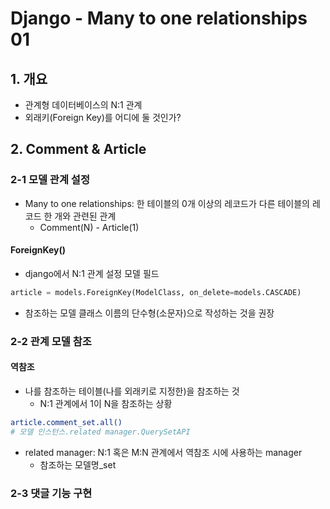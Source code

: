 # Django - Many to one relationships 01
## 1. 개요
- 관계형 데이터베이스의 N:1 관계
- 외래키(Foreign Key)를 어디에 둘 것인가?

## 2. Comment & Article
### 2-1 모델 관계 설정
- Many to one relationships: 한 테이블의 0개 이상의 레코드가 다른 테이블의 레코드 한 개와 관련된 관계
  - Comment(N) - Article(1)
#### ForeignKey()
- django에서 N:1 관계 설정 모델 필드
```python
article = models.ForeignKey(ModelClass, on_delete=models.CASCADE)
```
- 참조하는 모델 클래스 이름의 단수형(소문자)으로 작성하는 것을 권장

### 2-2 관계 모델 참조
#### 역참조
- 나를 참조하는 테이블(나를 외래키로 지정한)을 참조하는 것
  - N:1 관계에서 1이 N을 참조하는 상황
```bash
article.comment_set.all()
# 모델 인스턴스.related manager.QuerySetAPI
```
- related manager: N:1 혹은 M:N 관계에서 역참조 시에 사용하는 manager
  - 참조하는 모델명_set

### 2-3 댓글 기능 구현
